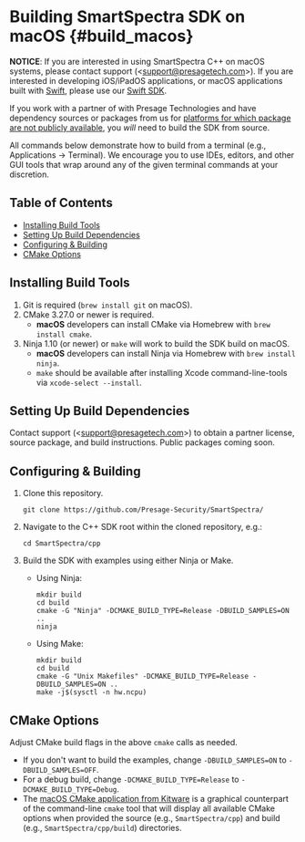 # Building SmartSpectra SDK on macOS {#build_macos}

**NOTICE**: If you are interested in using SmartSpectra C++ on macOS systems, please contact support (<[support@presagetech.com](mailto:support@presagetech.com)>). If you are interested in developing iOS/iPadOS applications, or macOS applications built with [Swift](https://www.swift.org/), please use our [Swift SDK](../../swift/README.md).

If you work with a partner of with Presage Technologies and have dependency sources or packages from us for [platforms for which package are not publicly available](../README.md#supported-systems--architectures), you _will_ need to build the SDK from source.

All commands below demonstrate how to build from a terminal (e.g., Applications → Terminal). We encourage you to use IDEs, editors, and other GUI tools that wrap around any of the given terminal commands at your discretion.

## Table of Contents

- [Installing Build Tools](#installing-build-tools)
- [Setting Up Build Dependencies](#setting-up-build-dependencies)
- [Configuring & Building](#configuring--building)
- [CMake Options](#cmake-options)

## Installing Build Tools

1. Git is required (`brew install git` on macOS).
2. CMake 3.27.0 or newer is required.
    - **macOS** developers can install CMake via Homebrew with `brew install cmake`.
3. Ninja 1.10 (or newer) or `make` will work to build the SDK build on macOS.
   - **macOS** developers can install Ninja via Homebrew with `brew install ninja`.
   - `make` should be available after installing Xcode command-line-tools via `xcode-select --install`.

## Setting Up Build Dependencies

Contact support (<[support@presagetech.com](mailto:support@presagetech.com)>) to obtain a partner license, source package, and build instructions. Public packages coming soon.

## Configuring & Building

1. Clone this repository.

    ```shell
    git clone https://github.com/Presage-Security/SmartSpectra/
     ```

2. Navigate to the C++ SDK root within the cloned repository, e.g.:

    ```shell
    cd SmartSpectra/cpp
    ```

3. Build the SDK with examples using either Ninja or Make.
   - Using Ninja:

       ```shell
       mkdir build
       cd build
       cmake -G "Ninja" -DCMAKE_BUILD_TYPE=Release -DBUILD_SAMPLES=ON ..
       ninja
       ```

   - Using Make:

       ```shell
       mkdir build
       cd build
       cmake -G "Unix Makefiles" -DCMAKE_BUILD_TYPE=Release -DBUILD_SAMPLES=ON ..
       make -j$(sysctl -n hw.ncpu)
       ```

## CMake Options

Adjust CMake build flags in the above `cmake` calls as needed.

- If you don't want to build the examples, change `-DBUILD_SAMPLES=ON` to `-DBUILD_SAMPLES=OFF`.
- For a debug build, change `-DCMAKE_BUILD_TYPE=Release` to `-DCMAKE_BUILD_TYPE=Debug`.
- The [macOS CMake application from Kitware](https://cmake.org/download/) is a graphical counterpart of the command-line `cmake` tool that will display all available CMake options when provided the source (e.g., `SmartSpectra/cpp`) and build (e.g., `SmartSpectra/cpp/build`) directories.
